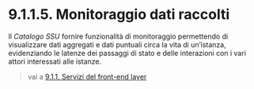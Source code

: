 # 9.1.1.5. Monitoraggio dati raccolti

Il *Catalogo SSU* fornire funzionalità di monitoraggio permettendo di visualizzare dati aggregati e dati puntuali circa la vita di un’istanza, evidenziando le latenze dei passaggi di stato e delle interazioni con i vari attori interessati alle istanze.

> vai a [ 9.1.1. Servizi del front-end layer](09_01_01.md)